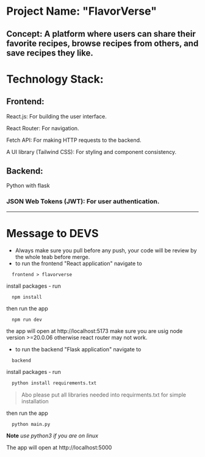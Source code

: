 # Project Name: "FlavorVerse"

Concept: A platform where users can share their favorite recipes, browse recipes from others, and save recipes they like.
---

# Technology Stack:
## Frontend:
React.js: For building the user interface.

React Router: For navigation.

Fetch API: For making HTTP requests to the backend.

A UI library (Tailwind CSS): For styling and component consistency.

## Backend:
Python with flask
### JSON Web Tokens (JWT): For user authentication.

---

# Message to DEVS

 - Always make sure you pull before any push, your code will be review by the whole teab before merge.
 - to run the frontend "React application" navigate to

```
  frontend > flavorverse
```
install packages - run
```
  npm install
```
then run the app
```
  npm run dev
```
 the app will open at http://localhost:5173
 make sure you are usig node version >=20.0.06 otherwise react router may not work.

 - to run the backend "Flask application" navigate to

```
  backend
```
install packages - run
```bash
  python install requirements.txt
```
> Abo please put all libraries needed into requirments.txt for simple installation

then run the app
```
  python main.py
```

**Note** *use python3 if you are on linux*

The app will open at http://localhost:5000

